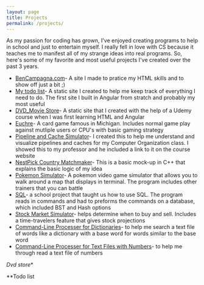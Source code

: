 ```yaml
---
layout: page
title: Projects
permalink: /projects/
---
```

As my passion for coding has grown, I've enjoyed creating programs to help in school and just to entertain myself. I really fell in love with CS because it teaches me to manifest all of my strange ideas into real programs. So, here's some of my favorite and most useful projects I've created over the past 3 years. 


- <a href="https://github.com/bencampa/"> BenCampagna.com</a>- A site I made to pratice my HTML skills and to show off just a bit ;)
- <a href="https://github.com/bencampa/Todo_list"> My todo list</a>- A static site I created to help me keep track of everything I need to do. The first site I built in Angular from stratch and probably my most useful
- <a href="https://github.com/bencampa/DVD_movie_store"> DVD_Movie Store</a>- A static site that I created with the help of a Udemy course when I was first learning HTML and Angular
- <a href="https://github.com/bencampa/Euchre"> Euchre</a>- A card game famous in Michigan. Includes normal game play against mutliple users or CPU's with basic gaming strategy
- <a href="https://github.com/bencampa/Pipeline_Cache"> Pipeline and Cache Simulator</a>- I created this to help me understand and visualize pipelines and caches for my Computer Organization class. I showed this to my professor and he included a link to it on the course website
- <a href="https://github.com/bencampa/NestPick"> NestPick Country Matchmaker</a>- This is a basic mock-up in C++ that explains the basic logic of my idea
- <a href="https://github.com/bencampa/pokemon"> Pokemon Simulator</a>- A pokemon video game simulator that allows you to walk around a map that displays in terminal. The program includes other trainers that you can battle
- <a href="https://github.com/bencampa/SQL_basics"> SQL</a>- a school project that taught us how to use SQL. The program reads in commands and had to preforms the commands on a database, which included BST and Hash options
- <a href="https://github.com/bencampa/Stock_Market"> Stock Market Simulator</a>- helps determine when to buy and sell. Includes a time-travelers feature that gives stock projections
- <a href="https://github.com/bencampa/CL_Dictionary"> Command-Line Processer for Dictionaries</a>- to help me search a text file of words like a dictionary with a base word for words similar to the base word
- <a href="https://github.com/bencampa/CL_Text"> Command-Line Processer for Text Files with Numbers</a>- to help me through read a text file of numbers

*Dvd store**



**Todo list